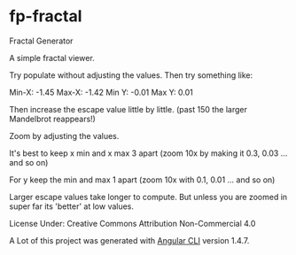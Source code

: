 # fp-fractal
Fractal Generator

A simple fractal viewer.

Try populate without adjusting the values.
Then try something like:

Min-X: -1.45
Max-X: -1.42
Min Y: -0.01
Max Y: 0.01

Then increase the escape value little by little. (past 150 the larger Mandelbrot reappears!)

Zoom by adjusting the values.

It's best to keep x min and x max 3 apart (zoom 10x by making it 0.3, 0.03 ... and so on) 

For y keep the min and max 1 apart (zoom 10x with 0.1, 0.01 ... and so on)

Larger escape values take longer to compute. But unless you are zoomed in super far its 'better' at low values.

License Under:  Creative Commons Attribution Non-Commercial 4.0

A Lot of this project was generated with [Angular CLI](https://github.com/angular/angular-cli) version 1.4.7.
